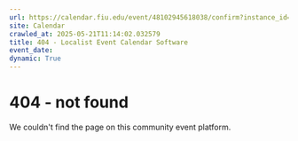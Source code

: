 ```yaml
---
url: https://calendar.fiu.edu/event/48102945618038/confirm?instance_id=48102945648778&return=https%3A%2F%2Fcalendar.fiu.edu%2Fcalendar%3Fevent_types%255B%255D%3D127584
site: Calendar
crawled_at: 2025-05-21T11:14:02.032579
title: 404 - Localist Event Calendar Software
event_date: 
dynamic: True
---
```


# 404 - not found
We couldn't find the page on this community event platform.
